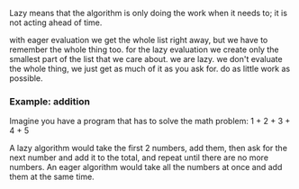 
Lazy means that the algorithm is only doing the work when it needs to; it is not acting ahead of time.

with eager evaluation we get the whole list right away, but we have to remember the whole thing too. for the lazy evaluation we create only the smallest part of the list that we care about. we are lazy. we don't evaluate the whole thing, we just get as much of it as you ask for. do as little work as possible.

### Example: addition
Imagine you have a program that has to solve the math problem: 1 + 2 + 3 + 4 + 5

A lazy algorithm would take the first 2 numbers, add them, then ask for the next number and add it to the total, and repeat until there are no more numbers.
An eager algorithm would take all the numbers at once and add them at the same time.
